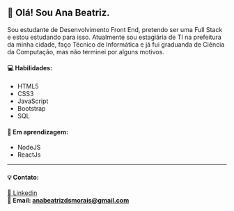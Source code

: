 <h2>👋 Olá! Sou Ana Beatriz.</h2>

<p>Sou estudante de Desenvolvimento Front End, pretendo ser uma Full Stack e estou estudando para isso. 
  Atualmente sou estagiária de TI na prefeitura da minha cidade, faço Técnico de Informática e 
  já fui graduanda de Ciência da Computação, mas não terminei por alguns motivos.
</p>

<h4>💻 Habilidades:</h4>
<ul>
  <li>HTML5</li>
  <li>CSS3</li>
  <li>JavaScript</li>
  <li>Bootstrap</li>
  <li>SQL</li>
</ul>

<h4>📝 Em aprendizagem:</h4>
<ul>
  <li>NodeJS</li>
  <li>ReactJs</li>
</ul>

<hr>

<h4>💡 Contato:</h4>

<a href="https://www.linkedin.com/in/anabeatrizdsm/">🔗 Linkedin</a><br>
<strong>📧 Email: anabeatrizdsmorais@gmail.com</strong>
